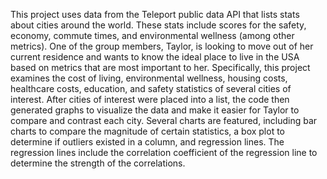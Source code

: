 This project uses data from the Teleport public data API that lists stats about cities around the world.
These stats include scores for the safety, economy, commute times, and environmental wellness (among other metrics).
One of the group members, Taylor, is looking to move out of her current residence and wants to know the ideal place to live in the USA based on metrics that are most important to her.
Specifically, this project examines the cost of living, environmental wellness, housing costs, healthcare costs, education, and safety statistics of several cities of interest.
After cities of interest were placed into a list, the code then generated graphs to visualize the data and make it easier for Taylor to compare and contrast each city.
Several charts are featured, including bar charts to compare the magnitude of certain statistics, a box plot to determine if outliers existed in a column, and regression lines.
The regression lines include the correlation coefficient of the regression line to determine the strength of the correlations.